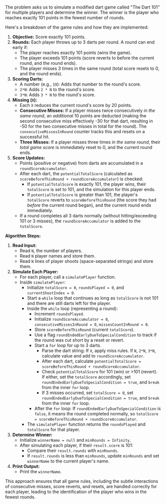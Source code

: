 The problem asks us to simulate a modified dart game called "The Dart 101" for multiple players and determine the winner. The winner is the player who reaches exactly 101 points in the fewest number of rounds.

Here's a breakdown of the game rules and how they are implemented:

1.  **Objective:** Score exactly 101 points.
2.  **Rounds:** Each player throws up to 3 darts per round. A round can end early if:
    *   The player reaches exactly 101 points (wins the game).
    *   The player exceeds 101 points (score reverts to before the current round, and the round ends).
    *   The player misses 3 times in the same round (total score resets to 0, and the round ends).
3.  **Scoring Darts:**
    *   A number (e.g., `19`): Adds that number to the round's score.
    *   `2*N`: Adds `2 * N` to the round's score.
    *   `3*N`: Adds `3 * N` to the round's score.
4.  **Missing (`X`):**
    *   Each `X` reduces the current round's score by 20 points.
    *   **Consecutive Misses:** If a player misses twice consecutively *in the same round*, an *additional* 10 points are deducted (making the second consecutive miss effectively -30 for that dart, resulting in -50 for the two consecutive misses in total for the round). The `consecutiveMissesInRound` counter tracks this and resets on a successful hit.
    *   **Three Misses:** If a player misses three times *in the same round*, their *total game score* is immediately reset to 0, and the current round ends.
5.  **Score Updates:**
    *   Points (positive or negative) from darts are accumulated in a `roundScoreAccumulator`.
    *   After each dart, the `potentialTotalScore` (calculated as `scoreBeforeThisRound + roundScoreAccumulator`) is checked:
        *   If `potentialTotalScore` is exactly 101, the player wins, their `totalScore` is set to 101, and the simulation for this player ends.
        *   If `potentialTotalScore` is greater than 101, the player's `totalScore` reverts to `scoreBeforeThisRound` (the score they had *before* the current round began), and the current round ends immediately.
    *   If a round completes all 3 darts normally (without hitting/exceeding 101 or 3 misses), the `roundScoreAccumulator` is added to the `totalScore`.

**Algorithm Steps:**

1.  **Read Input:**
    *   Read `N`, the number of players.
    *   Read `N` player names and store them.
    *   Read `N` lines of player shoots (space-separated strings) and store them.
2.  **Simulate Each Player:**
    *   For each player, call a `simulatePlayer` function.
    *   Inside `simulatePlayer`:
        *   Initialize `totalScore = 0`, `roundsPlayed = 0`, and `currentShootIndex = 0`.
        *   Start a `while` loop that continues as long as `totalScore` is not 101 and there are still darts left for the player.
        *   Inside the `while` loop (representing a round):
            *   Increment `roundsPlayed`.
            *   Initialize `roundScoreAccumulator = 0`, `consecutiveMissesInRound = 0`, `missesCountInRound = 0`.
            *   Store `scoreBeforeThisRound` (current `totalScore`).
            *   Use a flag `roundEndedEarlyDueToSpecialCondition` to track if the round was cut short by a reset or revert.
            *   Start a `for` loop for up to 3 darts.
                *   Parse the dart string: If `X`, apply miss rules. If `N`, `2*N`, `3*N`, calculate value and add to `roundScoreAccumulator`.
                *   After each dart, calculate `potentialTotalScore = scoreBeforeThisRound + roundScoreAccumulator`.
                *   Check `potentialTotalScore` for 101 (win) or >101 (revert). If either, set the `totalScore` accordingly, set `roundEndedEarlyDueToSpecialCondition = true`, and `break` from the inner `for` loop.
                *   If 3 misses occurred, set `totalScore = 0`, set `roundEndedEarlyDueToSpecialCondition = true`, and `break` from the inner `for` loop.
            *   After the `for` loop: If `roundEndedEarlyDueToSpecialCondition` is `false`, it means the round completed normally, so `totalScore = scoreBeforeThisRound + roundScoreAccumulator`.
        *   The `simulatePlayer` function returns the `roundsPlayed` and `totalScore` for that player.
3.  **Determine Winner:**
    *   Initialize `winnerName = null` and `minRounds = Infinity`.
    *   After simulating each player, if their `result.score` is 101:
        *   Compare their `result.rounds` with `minRounds`.
        *   If `result.rounds` is less than `minRounds`, update `minRounds` and set `winnerName` to the current player's name.
4.  **Print Output:**
    *   Print the `winnerName`.

This approach ensures that all game rules, including the subtle interactions of consecutive misses, score reverts, and resets, are handled correctly for each player, leading to the identification of the player who wins in the fewest rounds.